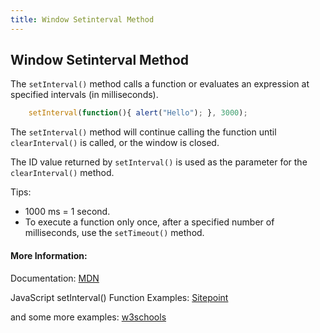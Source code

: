 ```yaml
---
title: Window Setinterval Method
---
```

## Window Setinterval Method

The `setInterval()` method calls a function or evaluates an expression at specified intervals (in milliseconds). 

```js
    setInterval(function(){ alert("Hello"); }, 3000); 
```

The `setInterval()` method will continue calling the function until `clearInterval()` is called, or the window is closed.

The ID value returned by `setInterval()` is used as the parameter for the `clearInterval()` method.

Tips: 
* 1000 ms = 1 second.
* To execute a function only once, after a specified number of milliseconds, use the `setTimeout()` method.

#### More Information:

Documentation: [MDN](https://developer.mozilla.org/en-US/docs/Web/API/WindowOrWorkerGlobalScope/setInterval) 

JavaScript setInterval() Function Examples: [Sitepoint](https://www.sitepoint.com/setinterval-example/)

and some more examples: [w3schools](https://www.w3schools.com/jsref/met_win_setinterval.asp)
